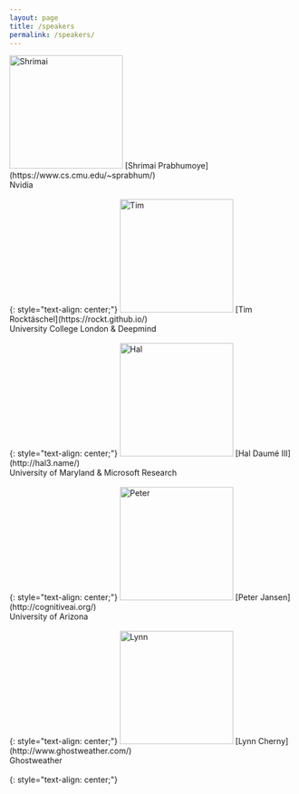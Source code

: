 ```yaml
---
layout: page
title: /speakers
permalink: /speakers/
---
```


<img src="https://wordplay-workshop.github.io/img/shrimai.jpg" alt="Shrimai" width="200"/>
[Shrimai Prabhumoye](https://www.cs.cmu.edu/~sprabhum/)<br>Nvidia <br><br>
{: style="text-align: center;"}

<img src="https://wordplay-workshop.github.io/img/tim.jpg" alt="Tim" width="200"/>
[Tim Rocktäschel](https://rockt.github.io/)<br>University College London & Deepmind <br><br>
{: style="text-align: center;"}

<img src="https://wordplay-workshop.github.io/img/hal.png" alt="Hal" width="200"/>
[Hal Daumé III](http://hal3.name/)<br>University of Maryland & Microsoft Research <br><br>
{: style="text-align: center;"}

<img src="https://wordplay-workshop.github.io/img/peter.jpg" alt="Peter" width="200"/>
[Peter Jansen](http://cognitiveai.org/)<br> University of Arizona <br><br>
{: style="text-align: center;"}

<img src="https://wordplay-workshop.github.io/img/lynn.jpg" alt="Lynn" width="200"/>
[Lynn Cherny](http://www.ghostweather.com/)<br> Ghostweather <br><br>
{: style="text-align: center;"}
